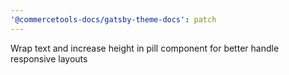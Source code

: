 ```yaml
---
'@commercetools-docs/gatsby-theme-docs': patch
---
```


Wrap text and increase height in pill component for better handle responsive layouts
